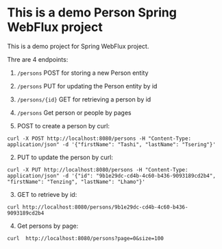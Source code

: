 # This is a demo Person Spring WebFlux project
This is a demo project for Spring WebFlux project.

Thre are 4 endpoints:
1. `/persons` POST for storing a new Person entity
2. `/persons` PUT for updating the Person entity by id
3. `/persons/{id}` GET for retrieving a person by id
4. `/persons` Get person or people by pages



1. POST to create a person by curl: 
```
curl -X POST http://localhost:8080/persons -H "Content-Type: application/json" -d '{"firstName": "Tashi", "lastName": "Tsering"}'
``` 

2. PUT to update the person by curl: 
```
curl -X PUT http://localhost:8080/persons -H "Content-Type: application/json" -d '{"id": "9b1e29dc-cd4b-4c60-b436-9093189cd2b4", "firstName": "Tenzing", "lastName": "Lhamo"}'
```
   

3. GET to retrieve by id:
```
curl http://localhost:8080/persons/9b1e29dc-cd4b-4c60-b436-9093189cd2b4
```
4. Get persons by page:
```
curl  http://localhost:8080/persons?page=0&size=100
```